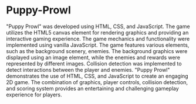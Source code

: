 # Puppy-Prowl
"Puppy Prowl" was developed using HTML, CSS, and JavaScript. The game utilizes the HTML5 canvas element for rendering graphics and providing an interactive gaming experience.
The game mechanics and functionality were implemented using vanilla JavaScript. 
The game features various elements, such as the background scenery, enemies. The background graphics were displayed using an image element, while the enemies and rewards were represented by different images. Collision detection was implemented to detect interactions between the player and enemies.
"Puppy Prowl" demonstrates the use of HTML, CSS, and JavaScript to create an engaging 2D game. The combination of graphics, player controls, collision detection, and scoring system provides an entertaining and challenging gameplay experience for players.
